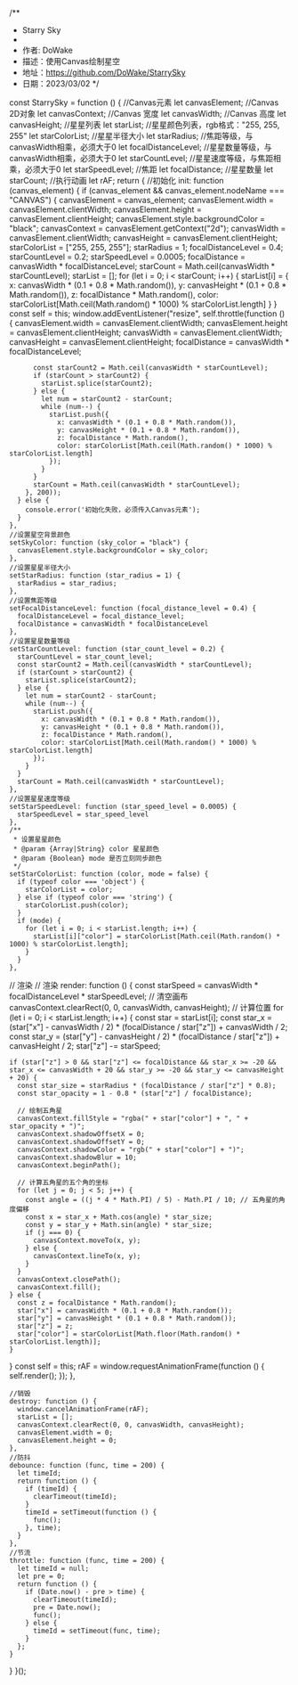 /**
 * Starry Sky
 * 
 * 作者: DoWake
 * 描述：使用Canvas绘制星空
 * 地址：https://github.com/DoWake/StarrySky
 * 日期：2023/03/02
 */

const StarrySky = function () {
  //Canvas元素
  let canvasElement;
  //Canvas 2D对象
  let canvasContext;
  //Canvas 宽度
  let canvasWidth;
  //Canvas 高度
  let canvasHeight;
  //星星列表
  let starList;
  //星星颜色列表，rgb格式："255, 255, 255"
  let starColorList;
  //星星半径大小
  let starRadius;
  //焦距等级，与canvasWidth相乘，必须大于0
  let focalDistanceLevel;
  //星星数量等级，与canvasWidth相乘，必须大于0
  let starCountLevel;
  //星星速度等级，与焦距相乘，必须大于0
  let starSpeedLevel;
  //焦距
  let focalDistance;
  //星星数量
  let starCount;
  //执行动画
  let rAF;
  return {
    //初始化
    init: function (canvas_element) {
      if (canvas_element && canvas_element.nodeName === "CANVAS") {
        canvasElement = canvas_element;
        canvasElement.width = canvasElement.clientWidth;
        canvasElement.height = canvasElement.clientHeight;
        canvasElement.style.backgroundColor = "black";
        canvasContext = canvasElement.getContext("2d");
        canvasWidth = canvasElement.clientWidth;
        canvasHeight = canvasElement.clientHeight;
        starColorList = ["255, 255, 255"];
        starRadius = 1;
        focalDistanceLevel = 0.4;
        starCountLevel = 0.2;
        starSpeedLevel = 0.0005;
        focalDistance = canvasWidth * focalDistanceLevel;
        starCount = Math.ceil(canvasWidth * starCountLevel);
        starList = [];
        for (let i = 0; i < starCount; i++) {
          starList[i] = {
            x: canvasWidth * (0.1 + 0.8 * Math.random()),
            y: canvasHeight * (0.1 + 0.8 * Math.random()),
            z: focalDistance * Math.random(),
            color: starColorList[Math.ceil(Math.random() * 1000) % starColorList.length]
          }
        }
        const self = this;
        window.addEventListener("resize", self.throttle(function () {
          canvasElement.width = canvasElement.clientWidth;
          canvasElement.height = canvasElement.clientHeight;
          canvasWidth = canvasElement.clientWidth;
          canvasHeight = canvasElement.clientHeight;
          focalDistance = canvasWidth * focalDistanceLevel;

          const starCount2 = Math.ceil(canvasWidth * starCountLevel);
          if (starCount > starCount2) {
            starList.splice(starCount2);
          } else {
            let num = starCount2 - starCount;
            while (num--) {
              starList.push({
                x: canvasWidth * (0.1 + 0.8 * Math.random()),
                y: canvasHeight * (0.1 + 0.8 * Math.random()),
                z: focalDistance * Math.random(),
                color: starColorList[Math.ceil(Math.random() * 1000) % starColorList.length]
              });
            }
          }
          starCount = Math.ceil(canvasWidth * starCountLevel);
        }, 200));
      } else {
        console.error('初始化失败，必须传入Canvas元素');
      }
    },
    //设置星空背景颜色
    setSkyColor: function (sky_color = "black") {
      canvasElement.style.backgroundColor = sky_color;
    },
    //设置星星半径大小
    setStarRadius: function (star_radius = 1) {
      starRadius = star_radius;
    },
    //设置焦距等级
    setFocalDistanceLevel: function (focal_distance_level = 0.4) {
      focalDistanceLevel = focal_distance_level;
      focalDistance = canvasWidth * focalDistanceLevel
    },
    //设置星星数量等级
    setStarCountLevel: function (star_count_level = 0.2) {
      starCountLevel = star_count_level;
      const starCount2 = Math.ceil(canvasWidth * starCountLevel);
      if (starCount > starCount2) {
        starList.splice(starCount2);
      } else {
        let num = starCount2 - starCount;
        while (num--) {
          starList.push({
            x: canvasWidth * (0.1 + 0.8 * Math.random()),
            y: canvasHeight * (0.1 + 0.8 * Math.random()),
            z: focalDistance * Math.random(),
            color: starColorList[Math.ceil(Math.random() * 1000) % starColorList.length]
          });
        }
      }
      starCount = Math.ceil(canvasWidth * starCountLevel);
    },
    //设置星星速度等级
    setStarSpeedLevel: function (star_speed_level = 0.0005) {
      starSpeedLevel = star_speed_level
    },
    /**
     * 设置星星颜色
     * @param {Array|String} color 星星颜色
     * @param {Boolean} mode 是否立刻同步颜色
     */
    setStarColorList: function (color, mode = false) {
      if (typeof color === 'object') {
        starColorList = color;
      } else if (typeof color === 'string') {
        starColorList.push(color);
      }
      if (mode) {
        for (let i = 0; i < starList.length; i++) {
          starList[i]["color"] = starColorList[Math.ceil(Math.random() * 1000) % starColorList.length];
        }
      }
    },
// 渲染
// 渲染
render: function () {
  const starSpeed = canvasWidth * focalDistanceLevel * starSpeedLevel;
  // 清空画布
  canvasContext.clearRect(0, 0, canvasWidth, canvasHeight);
  // 计算位置
  for (let i = 0; i < starList.length; i++) {
    const star = starList[i];
    const star_x = (star["x"] - canvasWidth / 2) * (focalDistance / star["z"]) + canvasWidth / 2;
    const star_y = (star["y"] - canvasHeight / 2) * (focalDistance / star["z"]) + canvasHeight / 2;
    star["z"] -= starSpeed;

    if (star["z"] > 0 && star["z"] <= focalDistance && star_x >= -20 && star_x <= canvasWidth + 20 && star_y >= -20 && star_y <= canvasHeight + 20) {
      const star_size = starRadius * (focalDistance / star["z"] * 0.8);
      const star_opacity = 1 - 0.8 * (star["z"] / focalDistance);

      // 绘制五角星
      canvasContext.fillStyle = "rgba(" + star["color"] + ", " + star_opacity + ")";
      canvasContext.shadowOffsetX = 0;
      canvasContext.shadowOffsetY = 0;
      canvasContext.shadowColor = "rgb(" + star["color"] + ")";
      canvasContext.shadowBlur = 10;
      canvasContext.beginPath();

      // 计算五角星的五个角的坐标
      for (let j = 0; j < 5; j++) {
        const angle = ((j * 4 * Math.PI) / 5) - Math.PI / 10; // 五角星的角度偏移
        const x = star_x + Math.cos(angle) * star_size;
        const y = star_y + Math.sin(angle) * star_size;
        if (j === 0) {
          canvasContext.moveTo(x, y);
        } else {
          canvasContext.lineTo(x, y);
        }
      }
      canvasContext.closePath();
      canvasContext.fill();
    } else {
      const z = focalDistance * Math.random();
      star["x"] = canvasWidth * (0.1 + 0.8 * Math.random());
      star["y"] = canvasHeight * (0.1 + 0.8 * Math.random());
      star["z"] = z;
      star["color"] = starColorList[Math.floor(Math.random() * starColorList.length)];
    }
  }
  const self = this;
  rAF = window.requestAnimationFrame(function () {
    self.render();
  });
},

    //销毁
    destroy: function () {
      window.cancelAnimationFrame(rAF);
      starList = [];
      canvasContext.clearRect(0, 0, canvasWidth, canvasHeight);
      canvasElement.width = 0;
      canvasElement.height = 0;
    },
    //防抖
    debounce: function (func, time = 200) {
      let timeId;
      return function () {
        if (timeId) {
          clearTimeout(timeId);
        }
        timeId = setTimeout(function () {
          func();
        }, time);
      }
    },
    //节流
    throttle: function (func, time = 200) {
      let timeId = null;
      let pre = 0;
      return function () {
        if (Date.now() - pre > time) {
          clearTimeout(timeId);
          pre = Date.now();
          func();
        } else {
          timeId = setTimeout(func, time);
        }
      };
    }
  }
}();
